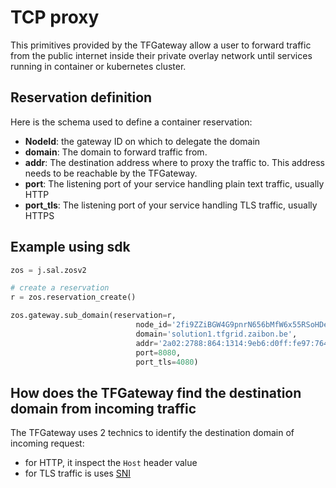 # TCP proxy

This primitives provided by the TFGateway allow a user to forward traffic from the public internet inside their private overlay network until services running in container or kubernetes cluster.

## Reservation definition

Here is the schema used to define a container reservation:

- **NodeId**: the gateway ID on which to delegate the domain
- **domain**: The domain to forward traffic from.
- **addr**: The destination address where to proxy the traffic to. This address needs to be reachable by the TFGateway.
- **port**: The listening port of your service handling plain text traffic, usually HTTP
- **port_tls**: The listening port of your service handling TLS traffic, usually HTTPS

## Example using sdk

```python
zos = j.sal.zosv2

# create a reservation
r = zos.reservation_create()

zos.gateway.sub_domain(reservation=r,
                            node_id='2fi9ZZiBGW4G9pnrN656bMfW6x55RSoHDeMrd9pgSA8T',
                            domain='solution1.tfgrid.zaibon.be',
                            addr='2a02:2788:864:1314:9eb6:d0ff:fe97:764b',
                            port=8080,
                            port_tls=4080)
```

## How does the TFGateway find the destination domain from incoming traffic

The TFGateway uses 2 technics to identify the destination domain of incoming request:

- for HTTP, it inspect the `Host` header value
- for TLS traffic is uses [SNI](https://en.wikipedia.org/wiki/Server_Name_Indication)